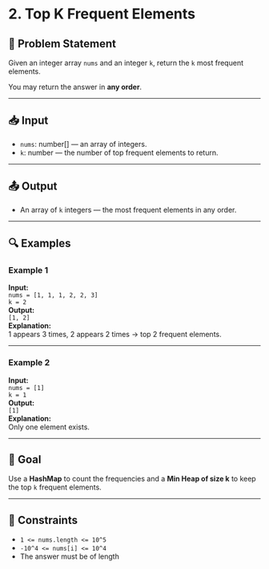 # 2. Top K Frequent Elements

## 🧩 Problem Statement

Given an integer array `nums` and an integer `k`, return the `k` most frequent elements.

You may return the answer in **any order**.

---

## 📥 Input

-   `nums`: number[] — an array of integers.
-   `k`: number — the number of top frequent elements to return.

---

## 📤 Output

-   An array of `k` integers — the most frequent elements in any order.

---

## 🔍 Examples

### Example 1

**Input:**  
`nums = [1, 1, 1, 2, 2, 3]`  
`k = 2`  
**Output:**  
`[1, 2]`  
**Explanation:**  
1 appears 3 times, 2 appears 2 times → top 2 frequent elements.

---

### Example 2

**Input:**  
`nums = [1]`  
`k = 1`  
**Output:**  
`[1]`  
**Explanation:**  
Only one element exists.

---

## 🧠 Goal

Use a **HashMap** to count the frequencies and a **Min Heap of size k** to keep the top `k` frequent elements.

---

## 🔧 Constraints

-   `1 <= nums.length <= 10^5`
-   `-10^4 <= nums[i] <= 10^4`
-   The answer must be of length
